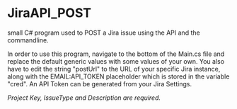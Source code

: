 # JiraAPI_POST
small C# program used to POST a Jira issue using the API and the commandline. 

In order to use this program, navigate to the bottom of the Main.cs file and replace the default generic values with some values of your own. You also have to edit
the string "postUrl" to the URL of your specific Jira instance, along with the EMAIL:API_TOKEN placeholder which is stored in the variable "cred". An API Token
can be generated from your Jira Settings. 

*Project Key, IssueType and Description are required.*
